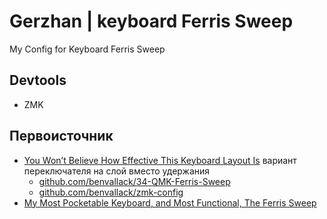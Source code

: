 # Gerzhan | keyboard Ferris Sweep

My Config for Keyboard Ferris Sweep

## Devtools

- ZMK


## Первоисточник

- [You Won’t Believe How Effective This Keyboard Layout Is](https://www.youtube.com/watch?v=8wZ8FRwOzhU) вариант переключателя на слой вместо удержания
  - [github.com/benvallack/34-QMK-Ferris-Sweep](https://github.com/benvallack/34-QMK-Ferris-Sweep)  
  - [github.com/benvallack/zmk-config](https://github.com/benvallack/zmk-config/blob/84ae125986b18e1e6dfb1f2a6a15777429f29520/config/cradio.keymap)
- [My Most Pocketable Keyboard, and Most Functional, The Ferris Sweep](https://www.youtube.com/watch?v=-3M0toeMKR4)
